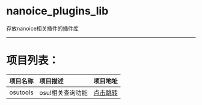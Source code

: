 # nanoice_plugins_lib
存放nanoice相关插件的插件库

---
# 项目列表：
|项目名称|项目描述|项目地址|
|:---:|:---|:---|
|osutools|osu!相关查询功能|[点击跳转](https://github.com/Nanoic39/nanoice_plugins_lib/tree/dev/nonebot_plugin_osutools)|
